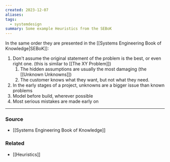 ```yaml
---
created: 2023-12-07
aliases: 
tags:
  - systemdesign
summary: Some example Heuristics from the SEBoK
---
```

In the same order they are presented in the [[Systems Engineering Book of Knowledge|SEBoK]]:
1. Don't assume the original statement of the problem is the best, or even right one. (this is similar to [[The XY Problem]])
	1. The hidden assumptions are usually the most damaging (the [[Unknown Unknowns]])
	3. The customer knows what they want, but not what they need.
2. In the early stages of a project, unknowns are a bigger issue than known problems
3. Model before build, wherever possible
4. Most serious mistakes are made early on

****
### Source
- [[Systems Engineering Book of Knowledge]]

### Related
- [[Heuristics]]